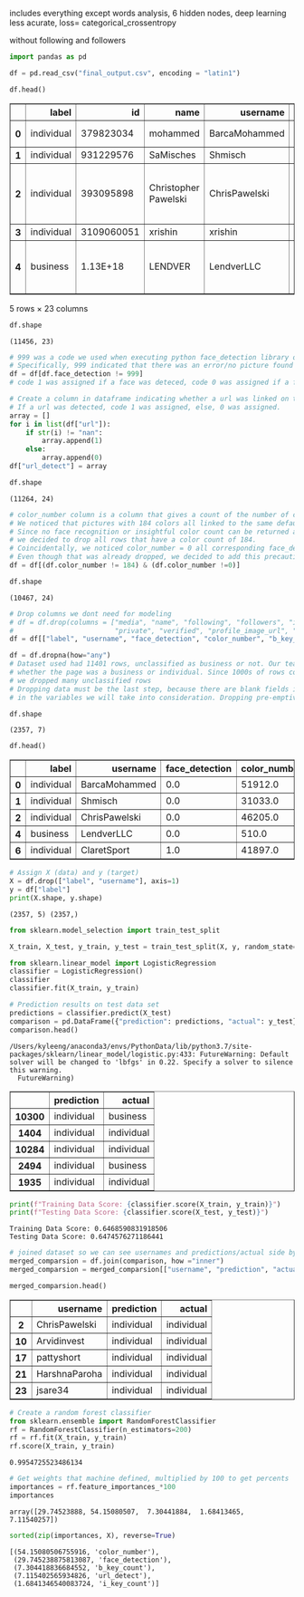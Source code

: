 
includes everything except words analysis, 6 hidden nodes, deep learning less acurate, loss= categorical_crossentropy

without following and followers


```python
import pandas as pd
```


```python
df = pd.read_csv("final_output.csv", encoding = "latin1")
```


```python
df.head()
```




<div>
<style scoped>
    .dataframe tbody tr th:only-of-type {
        vertical-align: middle;
    }

    .dataframe tbody tr th {
        vertical-align: top;
    }

    .dataframe thead th {
        text-align: right;
    }
</style>
<table border="1" class="dataframe">
  <thead>
    <tr style="text-align: right;">
      <th></th>
      <th>label</th>
      <th>id</th>
      <th>name</th>
      <th>username</th>
      <th>bio</th>
      <th>location</th>
      <th>url</th>
      <th>join_date</th>
      <th>join_time</th>
      <th>tweets</th>
      <th>...</th>
      <th>media</th>
      <th>private</th>
      <th>verified</th>
      <th>profile_image_url</th>
      <th>background_image</th>
      <th>color_number</th>
      <th>face_detection</th>
      <th>follower/following_ratio</th>
      <th>b_key_count</th>
      <th>i_key_count</th>
    </tr>
  </thead>
  <tbody>
    <tr>
      <th>0</th>
      <td>individual</td>
      <td>379823034</td>
      <td>mohammed</td>
      <td>BarcaMohammed</td>
      <td>NaN</td>
      <td>North Bergen</td>
      <td>NaN</td>
      <td>9/25/11</td>
      <td>9:33:00</td>
      <td>172.0</td>
      <td>...</td>
      <td>1.0</td>
      <td>0.0</td>
      <td>0.0</td>
      <td>https://pbs.twimg.com/profile_images/166601617...</td>
      <td>NaN</td>
      <td>51912.0</td>
      <td>0.0</td>
      <td>0.023256</td>
      <td>0.0</td>
      <td>0.0</td>
    </tr>
    <tr>
      <th>1</th>
      <td>individual</td>
      <td>931229576</td>
      <td>SaMisches</td>
      <td>Shmisch</td>
      <td>NaN</td>
      <td>NaN</td>
      <td>NaN</td>
      <td>11/6/12</td>
      <td>20:41:00</td>
      <td>6.0</td>
      <td>...</td>
      <td>3.0</td>
      <td>0.0</td>
      <td>0.0</td>
      <td>https://pbs.twimg.com/profile_images/930857677...</td>
      <td>NaN</td>
      <td>31033.0</td>
      <td>0.0</td>
      <td>0.108696</td>
      <td>0.0</td>
      <td>0.0</td>
    </tr>
    <tr>
      <th>2</th>
      <td>individual</td>
      <td>393095898</td>
      <td>Christopher Pawelski</td>
      <td>ChrisPawelski</td>
      <td>A 4th generation family onion farmer married t...</td>
      <td>Florida, NY</td>
      <td>http://about.me/chris_pawelski</td>
      <td>10/17/11</td>
      <td>18:00:00</td>
      <td>49503.0</td>
      <td>...</td>
      <td>23400.0</td>
      <td>0.0</td>
      <td>0.0</td>
      <td>https://pbs.twimg.com/profile_images/686658233...</td>
      <td>https://pbs.twimg.com/profile_banners/39309589...</td>
      <td>46205.0</td>
      <td>0.0</td>
      <td>1.085431</td>
      <td>0.0</td>
      <td>1.0</td>
    </tr>
    <tr>
      <th>3</th>
      <td>individual</td>
      <td>3109060051</td>
      <td>xrishin</td>
      <td>xrishin</td>
      <td>NaN</td>
      <td>NaN</td>
      <td>NaN</td>
      <td>3/26/15</td>
      <td>19:39:00</td>
      <td>3.0</td>
      <td>...</td>
      <td>0.0</td>
      <td>1.0</td>
      <td>0.0</td>
      <td>https://abs.twimg.com/sticky/default_profile_i...</td>
      <td>NaN</td>
      <td>184.0</td>
      <td>0.0</td>
      <td>0.050000</td>
      <td>0.0</td>
      <td>0.0</td>
    </tr>
    <tr>
      <th>4</th>
      <td>business</td>
      <td>1.13E+18</td>
      <td>LENDVER</td>
      <td>LendverLLC</td>
      <td>BORROW CONFIDENTLY. We__Î¢_öÎå_Î¢ve do...</td>
      <td>NaN</td>
      <td>https://www.lendver.com/</td>
      <td>5/29/19</td>
      <td>7:32:00</td>
      <td>2.0</td>
      <td>...</td>
      <td>1.0</td>
      <td>0.0</td>
      <td>0.0</td>
      <td>https://pbs.twimg.com/profile_images/113375859...</td>
      <td>https://pbs.twimg.com/profile_banners/11337428...</td>
      <td>510.0</td>
      <td>0.0</td>
      <td>0.090909</td>
      <td>0.0</td>
      <td>0.0</td>
    </tr>
  </tbody>
</table>
<p>5 rows × 23 columns</p>
</div>




```python
df.shape
```




    (11456, 23)




```python
# 999 was a code we used when executing python face_detection library on twitter profile pictures. 
# Specifically, 999 indicated that there was an error/no picture found when iterating through thr profile pictures
df = df[df.face_detection != 999]
# code 1 was assigned if a face was deteced, code 0 was assigned if a face was not detected.
```


```python
# Create a column in dataframe indicating whether a url was linked on the twitter page or not. 
# If a url was detected, code 1 was assigned, else, 0 was assigned.
array = []
for i in list(df["url"]):
    if str(i) != "nan":
        array.append(1)
    else:
        array.append(0)
df["url_detect"] = array
```


```python
df.shape
```




    (11264, 24)




```python
# color_number column is a column that gives a count of the number of colors a profile picture has.
# We noticed that pictures with 184 colors all linked to the same default twitter profile picture.
# Since no face recognition or insightful color count can be returned and properly evaluated by the model,
# we decided to drop all rows that have a color count of 184.
# Coincidentally, we noticed color_number = 0 all corresponding face_detection = 999.
# Even though that was already dropped, we decided to add this precaution in case this was used on future scraped data
df = df[(df.color_number != 184) & (df.color_number !=0)]
```


```python
df.shape
```




    (10467, 24)




```python
# Drop columns we dont need for modeling
# df = df.drop(columns = ["media", "name", "following", "followers", "id", "url", "bio", "location", "join_date", "join_time", \
#                         "private", "verified", "profile_image_url", "background_image", "i_key_count"])
df = df[["label", "username", "face_detection", "color_number", "b_key_count", "i_key_count", "url_detect"]]
```


```python
df = df.dropna(how="any")
# Dataset used had 11401 rows, unclassified as business or not. Our team went into each twitter page to classify
# whether the page was a business or individual. Since 1000s of rows could not be manually classified, 
# we dropped many unclassified rows
# Dropping data must be the last step, because there are blank fields in the dropped columns, which may have values
# in the variables we will take into consideration. Dropping pre-emptively will drop many rows unnecessarily
```


```python
df.shape
```




    (2357, 7)




```python
df.head()
```




<div>
<style scoped>
    .dataframe tbody tr th:only-of-type {
        vertical-align: middle;
    }

    .dataframe tbody tr th {
        vertical-align: top;
    }

    .dataframe thead th {
        text-align: right;
    }
</style>
<table border="1" class="dataframe">
  <thead>
    <tr style="text-align: right;">
      <th></th>
      <th>label</th>
      <th>username</th>
      <th>face_detection</th>
      <th>color_number</th>
      <th>b_key_count</th>
      <th>i_key_count</th>
      <th>url_detect</th>
    </tr>
  </thead>
  <tbody>
    <tr>
      <th>0</th>
      <td>individual</td>
      <td>BarcaMohammed</td>
      <td>0.0</td>
      <td>51912.0</td>
      <td>0.0</td>
      <td>0.0</td>
      <td>0</td>
    </tr>
    <tr>
      <th>1</th>
      <td>individual</td>
      <td>Shmisch</td>
      <td>0.0</td>
      <td>31033.0</td>
      <td>0.0</td>
      <td>0.0</td>
      <td>0</td>
    </tr>
    <tr>
      <th>2</th>
      <td>individual</td>
      <td>ChrisPawelski</td>
      <td>0.0</td>
      <td>46205.0</td>
      <td>0.0</td>
      <td>1.0</td>
      <td>1</td>
    </tr>
    <tr>
      <th>4</th>
      <td>business</td>
      <td>LendverLLC</td>
      <td>0.0</td>
      <td>510.0</td>
      <td>0.0</td>
      <td>0.0</td>
      <td>1</td>
    </tr>
    <tr>
      <th>6</th>
      <td>individual</td>
      <td>ClaretSport</td>
      <td>1.0</td>
      <td>41897.0</td>
      <td>0.0</td>
      <td>0.0</td>
      <td>1</td>
    </tr>
  </tbody>
</table>
</div>




```python
# Assign X (data) and y (target)
X = df.drop(["label", "username"], axis=1)
y = df["label"]
print(X.shape, y.shape)
```

    (2357, 5) (2357,)



```python
from sklearn.model_selection import train_test_split

X_train, X_test, y_train, y_test = train_test_split(X, y, random_state=1, stratify=y)
```


```python
from sklearn.linear_model import LogisticRegression
classifier = LogisticRegression()
classifier
classifier.fit(X_train, y_train)

# Prediction results on test data set
predictions = classifier.predict(X_test)
comparison = pd.DataFrame({"prediction": predictions, "actual": y_test})
comparison.head()
```

    /Users/kyleeng/anaconda3/envs/PythonData/lib/python3.7/site-packages/sklearn/linear_model/logistic.py:433: FutureWarning: Default solver will be changed to 'lbfgs' in 0.22. Specify a solver to silence this warning.
      FutureWarning)





<div>
<style scoped>
    .dataframe tbody tr th:only-of-type {
        vertical-align: middle;
    }

    .dataframe tbody tr th {
        vertical-align: top;
    }

    .dataframe thead th {
        text-align: right;
    }
</style>
<table border="1" class="dataframe">
  <thead>
    <tr style="text-align: right;">
      <th></th>
      <th>prediction</th>
      <th>actual</th>
    </tr>
  </thead>
  <tbody>
    <tr>
      <th>10300</th>
      <td>individual</td>
      <td>business</td>
    </tr>
    <tr>
      <th>1404</th>
      <td>individual</td>
      <td>individual</td>
    </tr>
    <tr>
      <th>10284</th>
      <td>individual</td>
      <td>individual</td>
    </tr>
    <tr>
      <th>2494</th>
      <td>individual</td>
      <td>business</td>
    </tr>
    <tr>
      <th>1935</th>
      <td>individual</td>
      <td>individual</td>
    </tr>
  </tbody>
</table>
</div>




```python
print(f"Training Data Score: {classifier.score(X_train, y_train)}")
print(f"Testing Data Score: {classifier.score(X_test, y_test)}")
```

    Training Data Score: 0.6468590831918506
    Testing Data Score: 0.6474576271186441



```python
# joined dataset so we can see usernames and predictions/actual side by side
merged_comparsion = df.join(comparison, how ="inner")
merged_comparsion = merged_comparsion[["username", "prediction", "actual"]]

merged_comparsion.head()
```




<div>
<style scoped>
    .dataframe tbody tr th:only-of-type {
        vertical-align: middle;
    }

    .dataframe tbody tr th {
        vertical-align: top;
    }

    .dataframe thead th {
        text-align: right;
    }
</style>
<table border="1" class="dataframe">
  <thead>
    <tr style="text-align: right;">
      <th></th>
      <th>username</th>
      <th>prediction</th>
      <th>actual</th>
    </tr>
  </thead>
  <tbody>
    <tr>
      <th>2</th>
      <td>ChrisPawelski</td>
      <td>individual</td>
      <td>individual</td>
    </tr>
    <tr>
      <th>10</th>
      <td>Arvidinvest</td>
      <td>individual</td>
      <td>individual</td>
    </tr>
    <tr>
      <th>17</th>
      <td>pattyshort</td>
      <td>individual</td>
      <td>individual</td>
    </tr>
    <tr>
      <th>21</th>
      <td>HarshnaParoha</td>
      <td>individual</td>
      <td>individual</td>
    </tr>
    <tr>
      <th>23</th>
      <td>jsare34</td>
      <td>individual</td>
      <td>individual</td>
    </tr>
  </tbody>
</table>
</div>




```python
# Create a random forest classifier
from sklearn.ensemble import RandomForestClassifier
rf = RandomForestClassifier(n_estimators=200)
rf = rf.fit(X_train, y_train)
rf.score(X_train, y_train)
```




    0.9954725523486134




```python
# Get weights that machine defined, multiplied by 100 to get percents
importances = rf.feature_importances_*100
importances
```




    array([29.74523888, 54.15080507,  7.30441884,  1.68413465,  7.11540257])




```python
sorted(zip(importances, X), reverse=True)
```




    [(54.15080506755916, 'color_number'),
     (29.745238875813087, 'face_detection'),
     (7.304418836684552, 'b_key_count'),
     (7.115402565934826, 'url_detect'),
     (1.6841346540083724, 'i_key_count')]




```python

```
